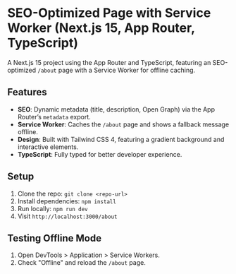 # SEO-Optimized Page with Service Worker (Next.js 15, App Router, TypeScript)

A Next.js 15 project using the App Router and TypeScript, featuring an SEO-optimized `/about` page with a Service Worker for offline caching.

## Features
- **SEO**: Dynamic metadata (title, description, Open Graph) via the App Router’s `metadata` export.
- **Service Worker**: Caches the `/about` page and shows a fallback message offline.
- **Design**: Built with Tailwind CSS 4, featuring a gradient background and interactive elements.
- **TypeScript**: Fully typed for better developer experience.

## Setup
1. Clone the repo: `git clone <repo-url>`
2. Install dependencies: `npm install`
3. Run locally: `npm run dev`
4. Visit `http://localhost:3000/about`

## Testing Offline Mode
1. Open DevTools > Application > Service Workers.
2. Check "Offline" and reload the `/about` page.
